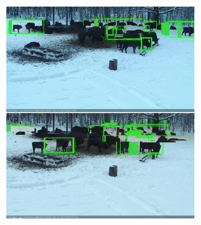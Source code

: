 ![20210128-074624-075625](in2/20210128/20210128-074624-075625_0_.jpg)
![20210128-075632-080638](in2/20210128/20210128-075632-080638_0_.jpg)
